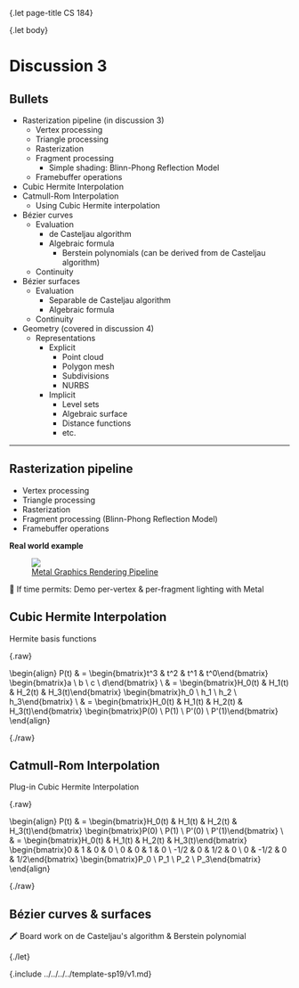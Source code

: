 {.let page-title CS 184}

{.let body}

# Discussion 3

## Bullets

- Rasterization pipeline (in discussion 3)
    - Vertex processing
    - Triangle processing
    - Rasterization
    - Fragment processing
        - Simple shading: Blinn-Phong Reflection Model
    - Framebuffer operations
- Cubic Hermite Interpolation
- Catmull-Rom Interpolation
    - Using Cubic Hermite interpolation
- Bézier curves
    - Evaluation
        - de Casteljau algorithm
        - Algebraic formula
            - Berstein polynomials (can be derived from de Casteljau algorithm)
    - Continuity
- Bézier surfaces
    - Evaluation
        - Separable de Casteljau algorithm
        - Algebraic formula
    - Continuity
- Geometry (covered in discussion 4)
    - Representations
        - Explicit
            - Point cloud
            - Polygon mesh
            - Subdivisions
            - NURBS
        - Implicit
            - Level sets
            - Algebraic surface
            - Distance functions
            - etc.

---

## Rasterization pipeline

- Vertex processing
- Triangle processing
- Rasterization
- Fragment processing (Blinn-Phong Reflection Model)
- Framebuffer operations

**Real world example**

<figure>
    <img class="slim-border" src="https://developer.apple.com/library/archive/documentation/Miscellaneous/Conceptual/MetalProgrammingGuide/Art/gfx-pipeline_2x.png">
    <figcaption><a href="https://developer.apple.com/library/archive/documentation/Miscellaneous/Conceptual/MetalProgrammingGuide/Render-Ctx/Render-Ctx.html">Metal Graphics Rendering Pipeline</a></figcaption>
</figure>

🍿 If time permits: Demo per-vertex & per-fragment lighting with Metal

## Cubic Hermite Interpolation

Hermite basis functions

{.raw}

\begin{align}
    P(t) & = \begin{bmatrix}t^3 & t^2 & t^1 & t^0\end{bmatrix} \begin{bmatrix}a \\ b \\ c \\ d\end{bmatrix} \\
    & = \begin{bmatrix}H_0(t) & H_1(t) & H_2(t) & H_3(t)\end{bmatrix} \begin{bmatrix}h_0 \\ h_1 \\ h_2 \\ h_3\end{bmatrix} \\
    & = \begin{bmatrix}H_0(t) & H_1(t) & H_2(t) & H_3(t)\end{bmatrix} \begin{bmatrix}P(0) \\ P(1) \\ P'(0) \\ P'(1)\end{bmatrix}
\end{align}

{./raw}

## Catmull-Rom Interpolation

Plug-in Cubic Hermite Interpolation

{.raw}

\begin{align}
    P(t) & = \begin{bmatrix}H_0(t) & H_1(t) & H_2(t) & H_3(t)\end{bmatrix} \begin{bmatrix}P(0) \\ P(1) \\ P'(0) \\ P'(1)\end{bmatrix} \\
    & =
        \begin{bmatrix}H_0(t) & H_1(t) & H_2(t) & H_3(t)\end{bmatrix}
        \begin{bmatrix}0 & 1 & 0 & 0 \\ 0 & 0 & 1 & 0 \\ -1/2 & 0 & 1/2 & 0 \\ 0 & -1/2 & 0 & 1/2\end{bmatrix}
        \begin{bmatrix}P_0 \\ P_1 \\ P_2 \\ P_3\end{bmatrix}
\end{align}

{./raw}

## Bézier curves & surfaces

🖍 Board work on de Casteljau's algorithm & Berstein polynomial

{./let}

{.include ../../../../template-sp19/v1.md}

